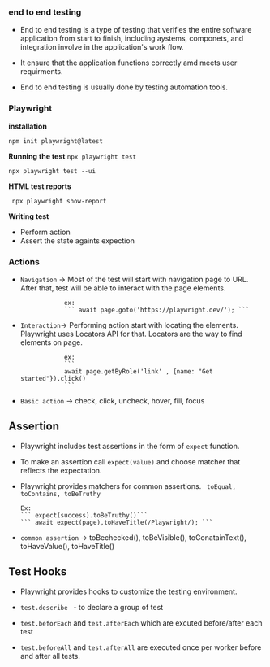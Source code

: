 ### end to end testing 

- End to end testing is a type of testing that verifies the entire software application from start to finish,
including aystems, componets, and integration involve in the application's work flow.

- It ensure that the application functions correctly amd meets user requirments.
- End to end testing is usually done by testing automation tools.

### Playwright 

**installation**


``` npm init playwright@latest ```

**Running the test**
``` npx playwright test ```


``` npx playwright test --ui ``` 

**HTML test reports** 

``` npx playwright show-report```

**Writing test**  
  - Perform action 
  - Assert the state againts expection

### Actions

 - `Navigation` -> Most of the test will start with navigation page  to URL. After that, test will be able to 
                   interact with the page elements.

                   ex:
                   ``` await page.goto('https://playwright.dev/'); ```    

 - `Interaction`-> Performing action start with locating the elements. Playwright uses Locators API for 
                   that. Locators are the way to find elements on page.
                   
                   ex: 
                   ``` 
                   await page.getByRole('link' , {name: "Get started"}).click() 
                   ```
 - `Basic action` -> check, click, uncheck, hover, fill, focus

## Assertion 
 - Playwright includes test assertions in the form of ```expect``` function.
 - To make an assertion call ``` expect(value) ``` and choose matcher that reflects the expectation.
 - Playwright provides matchers for common assertions.  ``` toEqual, toContains, toBeTruthy```
       
       Ex:
       ``` expect(success).toBeTruthy()```
       ``` await expect(page),toHaveTitle(/Playwright/); ```

 - `common assertion` -> toBechecked(), toBeVisible(), toConatainText(), toHaveValue(), toHaveTitle()

## Test Hooks
   - Playwright provides hooks to customize the testing environment.

   - ```test.describe ``` - to declare a group of test
   - ```test.beforEach``` and ```test.afterEach``` which are excuted before/after each test
   - ```test.beforeAll``` and ```test.afterAll``` are executed once per worker before and after all tests.
